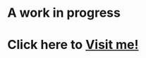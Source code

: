 # A work in progress
# Click here to <a href="https://andreclerigo.github.io" target="_blank">Visit me!</a>
